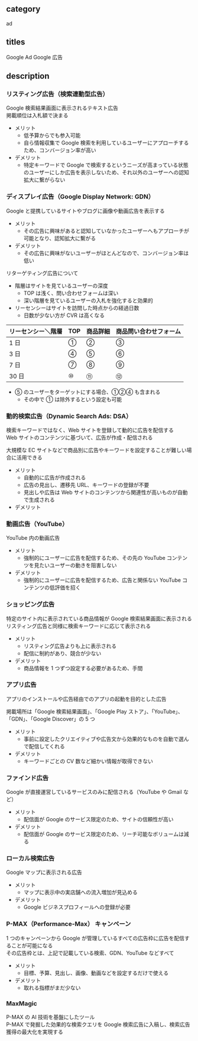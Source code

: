 ## category

ad

## titles

Google Ad
Google 広告

## description

### リスティング広告（検索連動型広告）

Google 検索結果画面に表示されるテキスト広告  
掲載順位は入札額で決まる

- メリット
  - 低予算からでも参入可能
  - 自ら情報収集で Google 検索を利用しているユーザーにアプローチするため、コンバージョン率が高い
- デメリット
  - 特定キーワードで Google で検索するというニーズが高まっている状態のユーザーにしか広告を表示しないため、それ以外のユーザーへの認知拡大に繋がらない

### ディスプレイ広告（Google Display Network: GDN）

Google と提携しているサイトやブログに画像や動画広告を表示する

- メリット
  - その広告に興味があると認知していなかったユーザーへもアプローチが可能となり、認知拡大に繋がる
- デメリット
  - その広告に興味がないユーザーがほとんどなので、コンバージョン率は低い

リターゲティング広告について

- 階層はサイトを見ているユーザーの深度
  - TOP は浅く、問い合わせフォームは深い
  - 深い階層を見ているユーザーの入札を強化すると効果的
- リーセンシーはサイトを訪問した時点からの経過日数
  - 日数が少ない方が CVR は高くなる

| リーセンシー＼階層 | TOP | 商品詳細 | 商品問い合わせフォーム |
| ------------------ | --- | -------- | ---------------------- |
| 1 日               | ①   | ②        | ③                      |
| 3 日               | ④   | ⑤        | ⑥                      |
| 7 日               | ⑦   | ⑧        | ⑨                      |
| 30 日              | ⑩   | ⑪        | ⑫                      |

- ⑤ のユーザーをターゲットにする場合、①②④ も含まれる
  - その中で ① は除外するという設定も可能

### 動的検索広告（Dynamic Search Ads: DSA）

検索キーワードではなく、Web サイトを登録して動的に広告を配信する  
Web サイトのコンテンツに基づいて、広告が作成・配信される

大規模な EC サイトなどで商品別に広告やキーワードを設定することが難しい場合に活用できる

- メリット
  - 自動的に広告が作成される
  - 広告の見出し、遷移先 URL、キーワードの登録が不要
  - 見出しや広告は Web サイトのコンテンツから関連性が高いものが自動で生成される
- デメリット

### 動画広告（YouTube）

YouTube 内の動画広告

- メリット
  - 強制的にユーザーに広告を配信するため、その先の YouTube コンテンツを見たいユーザーの動きを阻害しない
- デメリット
  - 強制的にユーザーに広告を配信するため、広告と関係ない YouTube コンテンツの低評価を招く

### ショッピング広告

特定のサイト内に表示されている商品情報が Google 検索結果画面に表示される  
リスティング広告と同様に検索キーワードに応じて表示される

- メリット
  - リスティング広告よりも上に表示される
  - 配信に制約があり、競合が少ない
- デメリット
  - 商品情報を 1 つずつ設定する必要があるため、手間

### アプリ広告

アプリのインストールや広告経由でのアプリの起動を目的とした広告

掲載場所は「Google 検索結果画面」、「Google Play ストア」、「YouTube」、「GDN」、「Google Discover」の 5 つ

- メリット
  - 事前に設定したクリエイティブや広告文から効果的なものを自動で選んで配信してくれる
- デメリット
  - キーワードごとの CV 数など細かい情報が取得できない

### ファインド広告

Google が直接運営しているサービスのみに配信される（YouTube や Gmail など）

- メリット
  - 配信面が Google のサービス限定のため、サイトの信頼性が高い
- デメリット
  - 配信面が Google のサービス限定のため、リーチ可能なボリュームは減る

### ローカル検索広告

Google マップに表示される広告

- メリット
  - マップに表示中の実店舗への流入増加が見込める
- デメリット
  - Google ビジネスプロフィールへの登録が必要

### P-MAX（Performance-Max） キャンペーン

1 つのキャンペーンから Google が管理しているすべての広告枠に広告を配信することが可能になる  
その広告枠とは、上記で記載している検索、GDN、YouTube などすべて

- メリット
  - 目標、予算、見出し、画像、動画などを設定するだけで使える
- デメリット
  - 取れる指標がまだ少ない

### MaxMagic

P-MAX の AI 技術を基盤にしたツール  
P-MAX で発掘した効果的な検索クエリを Google 検索広告に入稿し、検索広告獲得の最大化を実現する
